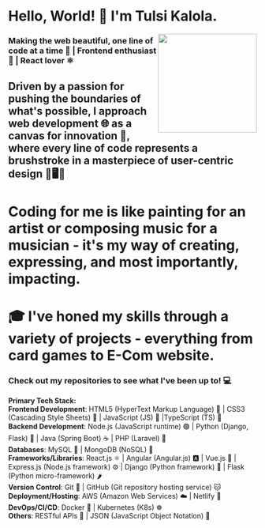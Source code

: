 
# Hello, World! 👋 I'm Tulsi Kalola.

<img align='right' src='https://media4.giphy.com/media/M9kgjEsLG6LMbYC9dl/giphy.gif?cid=ecf05e47dwh0oi8w4y09qd6c8lso3i0540zo9hs8dhfmxb28&ep=v1_gifs_related&rid=giphy.gif&ct=g' width='200'>

###  Making the web beautiful, one line of code at a time 🌈 | Frontend enthusiast 🌟 | React lover ⚛️

## Driven by a passion for pushing the boundaries of what's possible, I approach web development 🌐 as a canvas for innovation 🎨, where every line of code represents a brushstroke in a masterpiece of user-centric design 🚀🖥️🌟

# Coding for me is like painting for an artist or composing music for a musician - it's my way of creating, expressing, and most importantly, impacting.

# 🎓 I've honed my skills through a variety of projects - everything from card games to E-Com website.  


### Check out my repositories to see what I've been up to! 💻

**Primary Tech Stack:**<br>
**Frontend Development**: HTML5 (HyperText Markup Language) 🧱 | CSS3 (Cascading Style Sheets) 🎨 | JavaScript (JS) 📜 |TypeScript (TS) 🔄<br>
**Backend Development**: Node.js (JavaScript runtime) 🟢 | Python (Django, Flask) 🐍 | Java (Spring Boot) ☕ | PHP (Laravel) 🐘<br>
**Databases**: MySQL 🐬 | MongoDB (NoSQL) 🍃<br>
**Frameworks/Libraries**: React.js ⚛️ | Angular (Angular.js) 🅰️ | Vue.js 🖖 | Express.js (Node.js framework) ⚙️ | Django (Python framework) 🐍 | Flask (Python micro-framework) 🌶️<br>
**Version Control**: Git 🐙 | GitHub (Git repository hosting service) 🐱<br>
**Deployment/Hosting**: AWS (Amazon Web Services) ☁️ | Netlify 🚀<br>
**DevOps/CI/CD**: Docker 🐳 | Kubernetes (K8s) ☸️<br>
**Others**: RESTful APIs 🔄 | JSON (JavaScript Object Notation) 📝<br>
